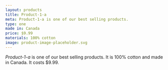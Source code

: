 ```yaml
---
layout: products
title: Product-1-a
meta: Product-1-a is one of our best selling products.
type: one
made in: Canada
price: $9.99
materials: 100% cotton
image: product-image-placeholder.svg
---
```


*Product-1-a* is one of our best selling products. It is 100% cotton and made in Canada. It costs $9.99.

